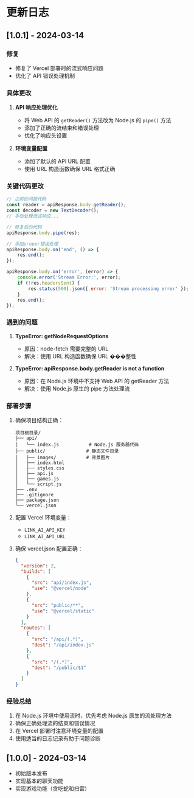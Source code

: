 # 更新日志

## [1.0.1] - 2024-03-14

### 修复
- 修复了 Vercel 部署时的流式响应问题
- 优化了 API 错误处理机制

### 具体更改
1. **API 响应处理优化**
   - 将 Web API 的 `getReader()` 方法改为 Node.js 的 `pipe()` 方法
   - 添加了正确的流结束和错误处理
   - 优化了响应头设置

2. **环境变量配置**
   - 添加了默认的 API URL 配置
   - 使用 URL 构造函数确保 URL 格式正确

### 关键代码更改
```javascript
// 之前的问题代码
const reader = apiResponse.body.getReader();
const decoder = new TextDecoder();
// 手动处理流式响应...

// 修复后的代码
apiResponse.body.pipe(res);

// 添加proper错误处理
apiResponse.body.on('end', () => {
    res.end();
});

apiResponse.body.on('error', (error) => {
    console.error('Stream Error:', error);
    if (!res.headersSent) {
        res.status(500).json({ error: 'Stream processing error' });
    }
    res.end();
});
```

### 遇到的问题
1. **TypeError: getNodeRequestOptions**
   - 原因：node-fetch 需要完整的 URL
   - 解决：使用 URL 构造函数确保 URL ���整性

2. **TypeError: apiResponse.body.getReader is not a function**
   - 原因：在 Node.js 环境中不支持 Web API 的 getReader 方法
   - 解决：使用 Node.js 原生的 pipe 方法处理流

### 部署步骤
1. 确保项目结构正确：
   ```
   项目根目录/
   ├── api/
   │   └── index.js           # Node.js 服务器代码
   ├── public/               # 静态文件目录
   │   ├── images/           # 背景图片
   │   ├── index.html
   │   ├── styles.css
   │   ├── api.js
   │   ├── games.js
   │   └── script.js
   ├── .env
   ├── .gitignore
   ├── package.json
   └── vercel.json
   ```

2. 配置 Vercel 环境变量：
   - `LINK_AI_API_KEY`
   - `LINK_AI_API_URL`

3. 确保 vercel.json 配置正确：
   ```json
   {
     "version": 2,
     "builds": [
       {
         "src": "api/index.js",
         "use": "@vercel/node"
       },
       {
         "src": "public/**",
         "use": "@vercel/static"
       }
     ],
     "routes": [
       {
         "src": "/api/(.*)",
         "dest": "/api/index.js"
       },
       {
         "src": "/(.*)",
         "dest": "/public/$1"
       }
     ]
   }
   ```

### 经验总结
1. 在 Node.js 环境中使用流时，优先考虑 Node.js 原生的流处理方法
2. 确保正确处理流的结束和错误情况
3. 在 Vercel 部署时注意环境变量的配置
4. 使用适当的日志记录有助于问题诊断

## [1.0.0] - 2024-03-14
- 初始版本发布
- 实现基本的聊天功能
- 实现游戏功能（贪吃蛇和扫雷） 